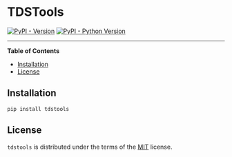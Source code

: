 # TDSTools

[![PyPI - Version](https://img.shields.io/pypi/v/tdstools.svg)](https://pypi.org/project/tdstools)
[![PyPI - Python Version](https://img.shields.io/pypi/pyversions/tdstools.svg)](https://pypi.org/project/tdstools)

-----

**Table of Contents**

- [Installation](#installation)
- [License](#license)

## Installation

```console
pip install tdstools
```

## License

`tdstools` is distributed under the terms of the [MIT](https://spdx.org/licenses/MIT.html) license.
